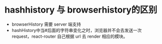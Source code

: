 # hashhistory 与 browserhistory的区别
* browserHistory 需要 server 端支持
* hashHistory中当#后面的字符串变化之时，浏览器并不会去发送一次 request，react-router 自己根据 url 去 render 相应的模块。